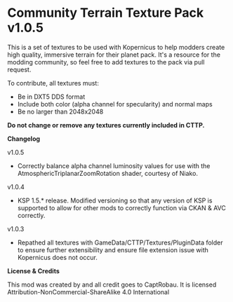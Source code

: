 # Community Terrain Texture Pack v1.0.5

This is a set of textures to be used with Kopernicus to help modders create high quality, immersive terrain for their planet pack. It's a resource for the modding community, so feel free to add textures to the pack via pull request.

To contribute, all textures must:
  * Be in DXT5 DDS format
  * Include both color (alpha channel for specularity) and normal maps
  * Be no larger than 2048x2048 

**Do not change or remove any textures currently included in CTTP.**
 
**Changelog**

v1.0.5

- Correctly balance alpha channel luminosity values for use with the AtmosphericTriplanarZoomRotation shader, courtesy of Niako.

v1.0.4

- KSP 1.5.* release. Modified versioning so that any version of KSP is supported to allow for other mods to correctly function via CKAN & AVC correctly.

v1.0.3

- Repathed all textures with GameData/CTTP/Textures/PluginData folder to ensure further extensibility and ensure file extension issue with Kopernicus does not occur.

**License & Credits**

This mod was created by and all credit goes to CaptRobau. 
It is licensed Attribution-NonCommercial-ShareAlike 4.0 International